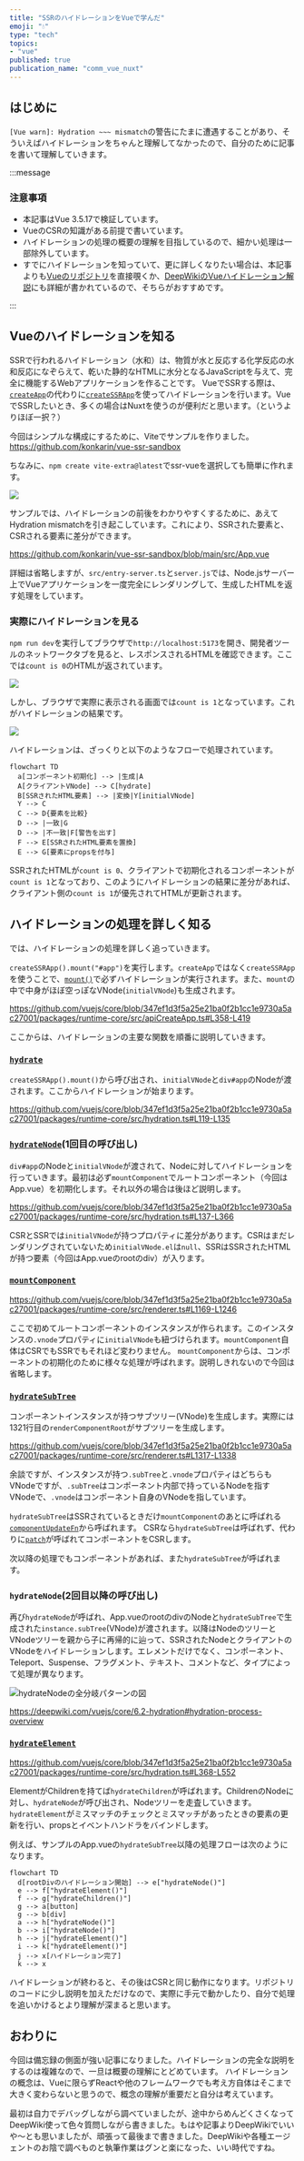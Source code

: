 ```yaml
---
title: "SSRのハイドレーションをVueで学んだ"
emoji: "💧"
type: "tech"
topics:
- "vue"
published: true
publication_name: "comm_vue_nuxt"
---
```


## はじめに

`[Vue warn]: Hydration ~~~ mismatch`の警告にたまに遭遇することがあり、そういえばハイドレーションをちゃんと理解してなかったので、自分のために記事を書いて理解していきます。

:::message

### 注意事項

- 本記事はVue 3.5.17で検証しています。
- VueのCSRの知識がある前提で書いています。
- ハイドレーションの処理の概要の理解を目指しているので、細かい処理は一部除外しています。
- すでにハイドレーションを知っていて、更に詳しくなりたい場合は、本記事よりも[Vueのリポジトリ](https://github.com/vuejs/core)を直接覗くか、[DeepWikiのVueハイドレーション解説](https://deepwiki.com/vuejs/core/6.2-hydration)にも詳細が書かれているので、そちらがおすすめです。

:::

## Vueのハイドレーションを知る

SSRで行われるハイドレーション（水和）は、物質が水と反応する化学反応の水和反応になぞらえて、乾いた静的なHTMLに水分となるJavaScriptを与えて、完全に機能するWebアプリケーションを作ることです。
VueでSSRする際は、[`createApp`](https://ja.vuejs.org/api/application#createapp)の代わりに[`createSSRApp`](https://ja.vuejs.org/api/application#createssrapp)を使ってハイドレーションを行います。VueでSSRしたいとき、多くの場合はNuxtを使うのが便利だと思います。（というよりほぼ一択？）

今回はシンプルな構成にするために、Viteでサンプルを作りました。
https://github.com/konkarin/vue-ssr-sandbox

ちなみに、`npm create vite-extra@latest`でssr-vueを選択しても簡単に作れます。

![](/images/vue-ssr-hydration/create-vite-extra.png)

サンプルでは、ハイドレーションの前後をわかりやすくするために、あえてHydration mismatchを引き起こしています。これにより、SSRされた要素と、CSRされる要素に差分ができます。

https://github.com/konkarin/vue-ssr-sandbox/blob/main/src/App.vue

詳細は省略しますが、`src/entry-server.ts`と`server.js`では、Node.jsサーバー上でVueアプリケーションを一度完全にレンダリングして、生成したHTMLを返す処理をしています。

### 実際にハイドレーションを見る

`npm run dev`を実行してブラウザで`http://localhost:5173`を開き、開発者ツールのネットワークタブを見ると、レスポンスされるHTMLを確認できます。ここでは`count is 0`のHTMLが返されています。

![](/images/vue-ssr-hydration/ssr-response-html.png)

しかし、ブラウザで実際に表示される画面では`count is 1`となっています。これがハイドレーションの結果です。

![](/images/vue-ssr-hydration/localhost.png)

ハイドレーションは、ざっくりと以下のようなフローで処理されています。

```mermaid
flowchart TD
  a[コンポーネント初期化] --> |生成|A
  A[クライアントVNode] --> C[hydrate]
  B[SSRされたHTML要素] --> |変換|Y[initialVNode]
  Y --> C
  C --> D{要素を比較}
  D --> |一致|G
  D --> |不一致|F[警告を出す]
  F --> E[SSRされたHTML要素を置換]
  E --> G[要素にpropsを付与]
```

SSRされたHTMLが`count is 0`、クライアントで初期化されるコンポーネントが`count is 1`となっており、このようにハイドレーションの結果に差分があれば、クライアント側の`count is 1`が優先されてHTMLが更新されます。

## ハイドレーションの処理を詳しく知る

では、ハイドレーションの処理を詳しく追っていきます。

`createSSRApp().mount("#app")`を実行します。`createApp`ではなく`createSSRApp`を使うことで、[`mount()`](https://github.com/vuejs/core/blob/347ef1d3f5a25e21ba0f2b1cc1e9730a5ac27001/packages/runtime-core/src/apiCreateApp.ts#L358-L419)で必ずハイドレーションが実行されます。また、`mount`の中で中身がほぼ空っぽなVNode(`initialVNode`)も生成されます。

https://github.com/vuejs/core/blob/347ef1d3f5a25e21ba0f2b1cc1e9730a5ac27001/packages/runtime-core/src/apiCreateApp.ts#L358-L419

ここからは、ハイドレーションの主要な関数を順番に説明していきます。

### [`hydrate`](https://github.com/vuejs/core/blob/347ef1d3f5a25e21ba0f2b1cc1e9730a5ac27001/packages/runtime-core/src/hydration.ts#L119-L135)

`createSSRApp().mount()`から呼び出され、`initialVNode`と`div#app`のNodeが渡されます。ここからハイドレーションが始まります。

https://github.com/vuejs/core/blob/347ef1d3f5a25e21ba0f2b1cc1e9730a5ac27001/packages/runtime-core/src/hydration.ts#L119-L135

### [`hydrateNode`](https://github.com/vuejs/core/blob/347ef1d3f5a25e21ba0f2b1cc1e9730a5ac27001/packages/runtime-core/src/hydration.ts#L137-L366)(1回目の呼び出し)

`div#app`のNodeと`initialVNode`が渡されて、Nodeに対してハイドレーションを行っていきます。最初は必ず`mountComponent`でルートコンポーネント（今回はApp.vue）を初期化します。それ以外の場合は後ほど説明します。

https://github.com/vuejs/core/blob/347ef1d3f5a25e21ba0f2b1cc1e9730a5ac27001/packages/runtime-core/src/hydration.ts#L137-L366

CSRとSSRでは`initialVNode`が持つプロパティに差分があります。CSRはまだレンダリングされていないため`initialVNode.el`は`null`、SSRはSSRされたHTMLが持つ要素（今回はApp.vueのrootのdiv）が入ります。

### [`mountComponent`](https://github.com/vuejs/core/blob/347ef1d3f5a25e21ba0f2b1cc1e9730a5ac27001/packages/runtime-core/src/renderer.ts#L1169-L1246)

https://github.com/vuejs/core/blob/347ef1d3f5a25e21ba0f2b1cc1e9730a5ac27001/packages/runtime-core/src/renderer.ts#L1169-L1246

ここで初めてルートコンポーネントのインスタンスが作られます。このインスタンスの`.vnode`プロパティに`initialVNode`も紐づけられます。`mountComponent`自体はCSRでもSSRでもそれほど変わりません。
`mountComponent`からは、コンポーネントの初期化のために様々な処理が呼ばれます。説明しきれないので今回は省略します。

### [`hydrateSubTree`](https://github.com/vuejs/core/blob/347ef1d3f5a25e21ba0f2b1cc1e9730a5ac27001/packages/runtime-core/src/renderer.ts#L1317-L1338)

コンポーネントインスタンスが持つサブツリー(VNode)を生成します。実際には1321行目の`renderComponentRoot`がサブツリーを生成します。

https://github.com/vuejs/core/blob/347ef1d3f5a25e21ba0f2b1cc1e9730a5ac27001/packages/runtime-core/src/renderer.ts#L1317-L1338

余談ですが、インスタンスが持つ`.subTree`と`.vnode`プロパティはどちらもVNodeですが、`.subTree`はコンポーネント内部で持っているNodeを指すVNodeで、`.vnode`はコンポーネント自身のVNodeを指しています。

`hydrateSubTree`はSSRされているときだけ`mountComponent`のあとに呼ばれる[`componentUpdateFn`](https://github.com/vuejs/core/blob/347ef1d3f5a25e21ba0f2b1cc1e9730a5ac27001/packages/runtime-core/src/renderer.ts#L1288-L1561)から呼ばれます。
CSRなら`hydrateSubTree`は呼ばれず、代わりに[`patch`](https://github.com/vuejs/core/blob/347ef1d3f5a25e21ba0f2b1cc1e9730a5ac27001/packages/runtime-core/src/renderer.ts#L374-L491)が呼ばれてコンポーネントをCSRします。

次以降の処理でもコンポーネントがあれば、また`hydrateSubTree`が呼ばれます。

### `hydrateNode`(2回目以降の呼び出し)

再び`hydrateNode`が呼ばれ、App.vueのrootのdivのNodeと`hydrateSubTree`で生成された`instance.subTree`(VNode)が渡されます。以降はNodeのツリーとVNodeツリーを親から子に再帰的に辿って、SSRされたNodeとクライアントのVNodeをハイドレーションします。エレメントだけでなく、コンポーネント、Teleport、Suspense、フラグメント、テキスト、コメントなど、タイプによって処理が異なります。

![hydrateNodeの全分岐パターンの図](/images/vue-ssr-hydration/hydrateNode.png)

https://deepwiki.com/vuejs/core/6.2-hydration#hydration-process-overview

### [`hydrateElement`](https://github.com/vuejs/core/blob/347ef1d3f5a25e21ba0f2b1cc1e9730a5ac27001/packages/runtime-core/src/hydration.ts#L368-L552)

https://github.com/vuejs/core/blob/347ef1d3f5a25e21ba0f2b1cc1e9730a5ac27001/packages/runtime-core/src/hydration.ts#L368-L552

ElementがChildrenを持てば`hydrateChildren`が呼ばれます。ChildrenのNodeに対し、`hydrateNode`が呼び出され、Nodeツリーを走査していきます。`hydrateElement`がミスマッチのチェックとミスマッチがあったときの要素の更新を行い、propsとイベントハンドラをバインドします。

例えば、サンプルのApp.vueの`hydrateSubTree`以降の処理フローは次のようになります。

```mermaid
flowchart TD
  d[rootDivのハイドレーション開始] --> e["hydrateNode()"]
  e --> f["hydrateElement()"]
  f --> g["hydrateChildren()"]
  g --> a[button]
  g --> b[div]
  a --> h["hydrateNode()"]
  b --> i["hydrateNode()"]
  h --> j["hydrateElement()"]
  i --> k["hydrateElement()"]
  j --> x[ハイドレーション完了]
  k --> x
```

ハイドレーションが終わると、その後はCSRと同じ動作になります。リポジトリのコードに少し説明を加えただけなので、実際に手元で動かしたり、自分で処理を追いかけるとより理解が深まると思います。

## おわりに

今回は備忘録の側面が強い記事になりました。ハイドレーションの完全な説明をするのは複雑なので、一旦は概要の理解にとどめています。
ハイドレーションの概念は、Vueに限らずReactや他のフレームワークでも考え方自体はそこまで大きく変わらないと思うので、概念の理解が重要だと自分は考えています。

最初は自力でデバッグしながら調べていましたが、途中からめんどくさくなってDeepWiki使って色々質問しながら書きました。もはや記事よりDeepWikiでいいや〜とも思いましたが、頑張って最後まで書きました。DeepWikiや各種エージェントのお陰で調べものと執筆作業はグンと楽になった、いい時代ですね。
